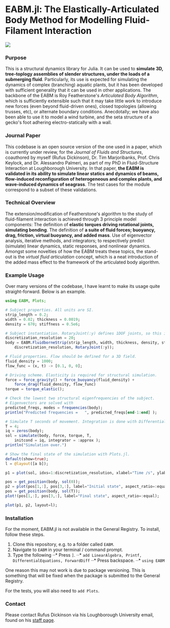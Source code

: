 # EABM.jl: The Elastically-Articulated Body Method for Modelling Fluid-Filament Interaction
![](docs/anim.gif)
### Purpose
This is a structural dynamics library for Julia. It can be used to **simulate 3D, tree-toplogy assemblies of slender structures, under the loads of a submerging fluid**. Particularly, its use is expected for simulating the dynamics of complex (branching) aquatic plants, but it has been developed with sufficient generality that it can be used in other applications. The backbone of the EABM is Roy Featherstone's *Articulated Body Algorithm*, which is sufficiently extensible such that it may take little work to introduce new forces (even beyond fluid-driven ones), closed topologies (allowing trusses, etc), or alternate boundary conditions. Anecdotally; we have also been able to use it to model a wind turbine, and the seta structure of a gecko's foot adhering electro-statically with a wall.
### Journal Paper
This codebase is an open source version of the one used in a paper, which is currently under review, for the *Journal of Fluids and Structures*, coauthored by myself (Rufus Dickinson), Dr. Tim Marjoribanks, Prof. Chris Keylock, and Dr. Alessandro Palmeri, as part of my PhD in Fluid-Structure Interaction at Loughborough University. In that paper, **the EABM is validated in its ability to simulate linear statics and dynamics of beams, flow-induced reconfiguration of heterogeneous and complex plants, and wave-induced dynamics of seagrass**. The test cases for the module correspond to a subset of these validations.
### Technical Overview
The extension/modification of Featherstone's algorithm to the study of fluid-filament interaction is achieved through 3 principle model components: The definition of **elastic torques driving rotational joints, simulating bending**. The definition of **a suite of fluid forces; buoyancy, drag, friction, virtual buoyancy, and added mass**. Use of eigenvector analysis, iterative methods, and integrators; to respectively predict (simulate) linear dynamics, static responses, and nonlinear dynamics. Amongst some novelties of how the EABM treats these topics, the stand-out is the *virtual fluid articulation* concept, which is a neat introduction of the added mass effect to the framework of the articulated body algorithm.
### Example Usage
Over many versions of the codebase, I have learnt to make its usage quite straight-forward. Below is an example.
```julia
using EABM, Plots;

# Subject properties. All units are SI.
strip_length = 0.2;
width = 0.02; thickness = 0.0019;
density = 670; stiffness = 0.5e6;

# Subject instantiation. RotaryJoint(:y) defines 1DOF joints, so this is a 2D simulation.
discretization_resolution = 20;
body = EABM.FluidborneStrip(strip_length, width, thickness, density, stiffness,
    discretization_resolution, RotaryJoint(:y));

# Fluid properties. Flow should be defined for a 3D field.
fluid_density = 1000;
flow_func = (x, t) -> [0.1, 0, 0];

# Driving scheme. Elasticity is required for structural simulation.
force = force_gravity() + force_buoyancy(fluid_density) + 
    force_drag(fluid_density, flow_func)
torque = torque_elastic();

# Check the lowest two structural eigenfrequencies of the subject.
# Eigenvectors are solved with 
predicted_freqs, modes = frequencies(body);
println("Predicted frequencies =   ", predicted_freqs[end-1:end] );

# Simulate T seconds of movement. Integration is done with DifferentialEquations.jl.
T = 4;
iq = zeros(body);
sol = simulate(body, force, torque, T,
    initcond = iq, integrator = :approx );
println("Simulation over.")

# Show the final state of the simulation with Plots.jl.
default(show=true);
l = @layout([a b]);

p1 = plot(sol, idxs=1:discretization_resolution, xlabel="Time /s", ylabel="Joint Angles / rad", label="");

pos = get_position(body, sol(0));
p2 = plot(pos[1,:], pos[3,:], label="Initial state", aspect_ratio=:equal);
pos = get_position(body, sol(T));
plot!(pos[1,:], pos[3,:], label="Final state", aspect_ratio=:equal);

plot(p1, p2, layout=l);

```

### Installation
For the moment, EABM.jl is not available in the General Registry. To install, follow these steps.

1. Clone this repository, e.g. to a folder called `EABM`.
2. Navigate to `EABM` in your terminal / command prompt.
3. Type the following
⋅⋅* Press `]`.
⋅⋅* `add LinearAlgebra, Printf, DifferentialEquations, ForwardDiff`
⋅⋅* Press backspace.
⋅⋅* `using EABM`

 One reason this may not work is due to package versioning. This is something that will be fixed when the package is submitted to the General Registry.

 For the tests, you will also need to `add Plots`.
 
 


### Contact
Please contact Rufus Dickinson via his Loughborough University email, found on his [staff page](https://www.lboro.ac.uk/departments/abce/staff/rufus-dickinson/).

<!---
Stuff from Julia library setup. I may one day submit the EABM to be an official library!
[![Build Status](https://github.com/Rufnacous/EABM.jl/actions/workflows/CI.yml/badge.svg?branch=master)](https://github.com/Rufnacous/EABM.jl/actions/workflows/CI.yml?query=branch%3Amaster)
-->
